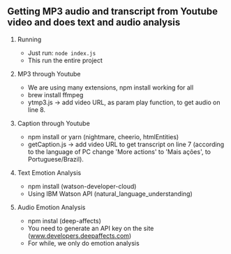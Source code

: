## Getting MP3 audio and transcript from Youtube video and does text and audio analysis

1. Running
    * Just run: `node index.js`
    * This run the entire project

2. MP3 through Youtube
    * We are using many extensions, npm install working for all
    * brew install ffmpeg
    * ytmp3.js -> add video URL, as param play function, to get audio on line 8.

3. Caption through Youtube
    * npm install or yarn (nightmare, cheerio, htmlEntities)
    * getCaption.js -> add video URL to get transcript on line 7 (according to the language of PC change 'More actions' to 'Mais ações', to Portuguese/Brazil).

4. Text Emotion Analysis
    * npm install (watson-developer-cloud)
    * Using IBM Watson API (natural_language_understanding)

5. Audio Emotion Analysis
    * npm instal (deep-affects)
    * You need to generate an API key on the site (www.developers.deepaffects.com)
    * For while, we only do emotion analysis